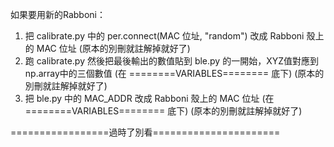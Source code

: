 如果要用新的Rabboni：
  1. 把 calibrate.py 中的 per.connect(MAC 位址, "random") 改成 Rabboni 殼上的 MAC 位址 (原本的別刪就註解掉就好了)
  2. 跑 calibrate.py 然後把最後輸出的數值貼到 ble.py 的一開始，XYZ值對應到np.array中的三個數值 (在 ========VARIABLES======== 底下) (原本的別刪就註解掉就好了)
  3. 把 ble.py 中的 MAC_ADDR 改成 Rabboni 殼上的 MAC 位址 (在 ========VARIABLES======== 底下) (原本的別刪就註解掉就好了)


=================過時了別看======================
